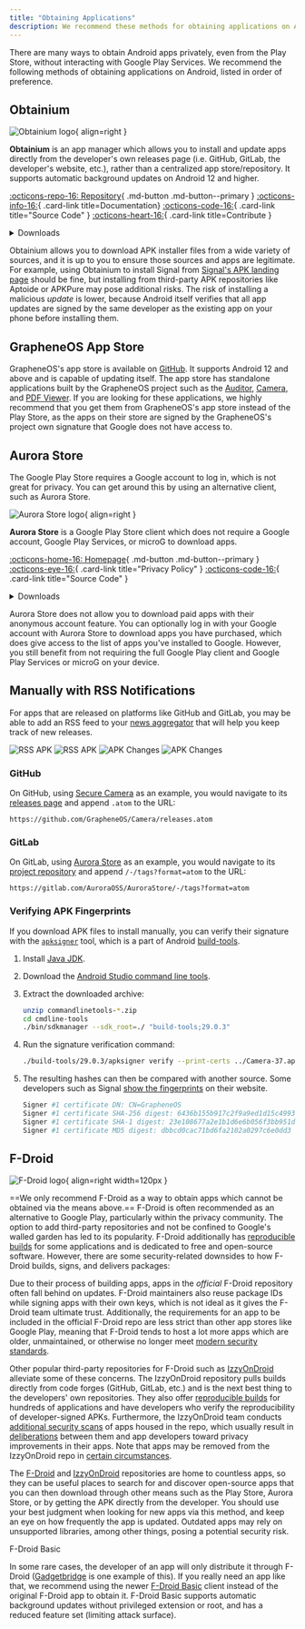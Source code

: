 ```yaml
---
title: "Obtaining Applications"
description: We recommend these methods for obtaining applications on Android without interacting with Google Play Services.
---
```

There are many ways to obtain Android apps privately, even from the Play Store, without interacting with Google Play Services. We recommend the following methods of obtaining applications on Android, listed in order of preference.

## Obtainium

<div class="admonition recommendation" markdown>

![Obtainium logo](../assets/img/android/obtainium.svg){ align=right }

**Obtainium** is an app manager which allows you to install and update apps directly from the developer's own releases page (i.e. GitHub, GitLab, the developer's website, etc.), rather than a centralized app store/repository. It supports automatic background updates on Android 12 and higher.

[:octicons-repo-16: Repository](https://github.com/ImranR98/Obtainium#readme){ .md-button .md-button--primary }
[:octicons-info-16:](https://github.com/ImranR98/Obtainium/wiki){ .card-link title=Documentation}
[:octicons-code-16:](https://github.com/ImranR98/Obtainium){ .card-link title="Source Code" }
[:octicons-heart-16:](https://github.com/sponsors/ImranR98){ .card-link title=Contribute }

<details class="downloads" markdown>
<summary>Downloads</summary>

- [:simple-github: GitHub](https://github.com/ImranR98/Obtainium/releases)

</details>

</div>

Obtainium allows you to download APK installer files from a wide variety of sources, and it is up to you to ensure those sources and apps are legitimate. For example, using Obtainium to install Signal from [Signal's APK landing page](https://signal.org/android/apk) should be fine, but installing from third-party APK repositories like Aptoide or APKPure may pose additional risks. The risk of installing a malicious *update* is lower, because Android itself verifies that all app updates are signed by the same developer as the existing app on your phone before installing them.

## GrapheneOS App Store

GrapheneOS's app store is available on [GitHub](https://github.com/GrapheneOS/Apps/releases). It supports Android 12 and above and is capable of updating itself. The app store has standalone applications built by the GrapheneOS project such as the [Auditor](../device-integrity.md#auditor-android), [Camera](general-apps.md#secure-camera), and [PDF Viewer](general-apps.md#secure-pdf-viewer). If you are looking for these applications, we highly recommend that you get them from GrapheneOS's app store instead of the Play Store, as the apps on their store are signed by the GrapheneOS's project own signature that Google does not have access to.

## Aurora Store

The Google Play Store requires a Google account to log in, which is not great for privacy. You can get around this by using an alternative client, such as Aurora Store.

<div class="admonition recommendation" markdown>

![Aurora Store logo](../assets/img/android/aurora-store.webp){ align=right }

**Aurora Store** is a Google Play Store client which does not require a Google account, Google Play Services, or microG to download apps.

[:octicons-home-16: Homepage](https://auroraoss.com){ .md-button .md-button--primary }
[:octicons-eye-16:](https://gitlab.com/AuroraOSS/AuroraStore/-/blob/master/POLICY.md){ .card-link title="Privacy Policy" }
[:octicons-code-16:](https://gitlab.com/AuroraOSS/AuroraStore){ .card-link title="Source Code" }

<details class="downloads" markdown>
<summary>Downloads</summary>

- [:simple-gitlab: GitLab](https://gitlab.com/AuroraOSS/AuroraStore/-/releases)

</details>

</div>

Aurora Store does not allow you to download paid apps with their anonymous account feature. You can optionally log in with your Google account with Aurora Store to download apps you have purchased, which does give access to the list of apps you've installed to Google. However, you still benefit from not requiring the full Google Play client and Google Play Services or microG on your device.

## Manually with RSS Notifications

For apps that are released on platforms like GitHub and GitLab, you may be able to add an RSS feed to your [news aggregator](../media/news-aggregators.md) that will help you keep track of new releases.

![RSS APK](../assets/img/android/rss-apk-light.png#only-light) ![RSS APK](../assets/img/android/rss-apk-dark.png#only-dark) ![APK Changes](../assets/img/android/rss-changes-light.png#only-light) ![APK Changes](../assets/img/android/rss-changes-dark.png#only-dark)

### GitHub

On GitHub, using [Secure Camera](general-apps.md#secure-camera) as an example, you would navigate to its [releases page](https://github.com/GrapheneOS/Camera/releases) and append `.atom` to the URL:

`https://github.com/GrapheneOS/Camera/releases.atom`

### GitLab

On GitLab, using [Aurora Store](#aurora-store) as an example, you would navigate to its [project repository](https://gitlab.com/AuroraOSS/AuroraStore) and append `/-/tags?format=atom` to the URL:

`https://gitlab.com/AuroraOSS/AuroraStore/-/tags?format=atom`

### Verifying APK Fingerprints

If you download APK files to install manually, you can verify their signature with the [`apksigner`](https://developer.android.com/studio/command-line/apksigner) tool, which is a part of Android [build-tools](https://developer.android.com/studio/releases/build-tools).

1. Install [Java JDK](https://oracle.com/java/technologies/downloads).

2. Download the [Android Studio command line tools](https://developer.android.com/studio#command-tools).

3. Extract the downloaded archive:

    ```bash
    unzip commandlinetools-*.zip
    cd cmdline-tools
    ./bin/sdkmanager --sdk_root=./ "build-tools;29.0.3"
    ```

4. Run the signature verification command:

    ```bash
    ./build-tools/29.0.3/apksigner verify --print-certs ../Camera-37.apk
    ```

5. The resulting hashes can then be compared with another source. Some developers such as Signal [show the fingerprints](https://signal.org/android/apk) on their website.

    ```bash
    Signer #1 certificate DN: CN=GrapheneOS
    Signer #1 certificate SHA-256 digest: 6436b155b917c2f9a9ed1d15c4993a5968ffabc94947c13f2aeee14b7b27ed59
    Signer #1 certificate SHA-1 digest: 23e108677a2e1b1d6e6b056f3bb951df7ad5570c
    Signer #1 certificate MD5 digest: dbbcd0cac71bd6fa2102a0297c6e0dd3
    ```

## F-Droid

![F-Droid logo](../assets/img/android/f-droid.svg){ align=right width=120px }

==We only recommend F-Droid as a way to obtain apps which cannot be obtained via the means above.== F-Droid is often recommended as an alternative to Google Play, particularly within the privacy community. The option to add third-party repositories and not be confined to Google's walled garden has led to its popularity. F-Droid additionally has [reproducible builds](https://f-droid.org/en/docs/Reproducible_Builds) for some applications and is dedicated to free and open-source software. However, there are some security-related downsides to how F-Droid builds, signs, and delivers packages:

Due to their process of building apps, apps in the *official* F-Droid repository often fall behind on updates. F-Droid maintainers also reuse package IDs while signing apps with their own keys, which is not ideal as it gives the F-Droid team ultimate trust. Additionally, the requirements for an app to be included in the official F-Droid repo are less strict than other app stores like Google Play, meaning that F-Droid tends to host a lot more apps which are older, unmaintained, or otherwise no longer meet [modern security standards](https://developer.android.com/google/play/requirements/target-sdk).

Other popular third-party repositories for F-Droid such as [IzzyOnDroid](https://apt.izzysoft.de/fdroid) alleviate some of these concerns. The IzzyOnDroid repository pulls builds directly from code forges (GitHub, GitLab, etc.) and is the next best thing to the developers' own repositories. They also offer [reproducible builds](https://android.izzysoft.de/articles/named/iod-rbs-mirrors-clients) for hundreds of applications and have developers who verify the reproducibility of developer-signed APKs. Furthermore, the IzzyOnDroid team conducts [additional security scans](https://android.izzysoft.de/articles/named/iod-scan-apkchecks) of apps housed in the repo, which usually result in [deliberations](https://github.com/gouravkhunger/QuotesApp/issues/22) between them and app developers toward privacy improvements in their apps. Note that apps may be removed from the IzzyOnDroid repo in [certain circumstances](https://gitlab.com/IzzyOnDroid/repo#are-apps-removed-from-the-repo--and-when-does-that-happen).

The [F-Droid](https://f-droid.org/en/packages) and [IzzyOnDroid](https://apt.izzysoft.de/fdroid) repositories are home to countless apps, so they can be useful places to search for and discover open-source apps that you can then download through other means such as the Play Store, Aurora Store, or by getting the APK directly from the developer. You should use your best judgment when looking for new apps via this method, and keep an eye on how frequently the app is updated. Outdated apps may rely on unsupported libraries, among other things, posing a potential security risk.

<div class="admonition note" markdown>
<p class="admonition-title">F-Droid Basic</p>

In some rare cases, the developer of an app will only distribute it through F-Droid ([Gadgetbridge](../utilities/health-and-wellness.md#gadgetbridge) is one example of this). If you really need an app like that, we recommend using the newer [F-Droid Basic](https://f-droid.org/en/packages/org.fdroid.basic) client instead of the original F-Droid app to obtain it. F-Droid Basic supports automatic background updates without privileged extension or root, and has a reduced feature set (limiting attack surface).

</div>
